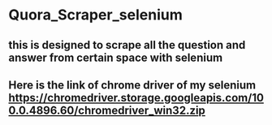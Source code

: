 # Quora_Scraper_selenium
## this is designed to scrape all the question and answer from certain space with selenium
## Here is the link of chrome driver of my selenium https://chromedriver.storage.googleapis.com/100.0.4896.60/chromedriver_win32.zip
